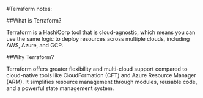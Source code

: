 #Terraform notes:

##What is Terraform?

Terraform is a HashiCorp tool that is cloud-agnostic, which means you can use the same logic to deploy resources across multiple clouds, including AWS, Azure, and GCP.

##Why Terraform?

Terraform offers greater flexibility and multi-cloud support compared to cloud-native tools like CloudFormation (CFT) and Azure Resource Manager (ARM). It simplifies resource management through modules, reusable code, and a powerful state management system.
 
